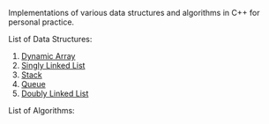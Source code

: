 Implementations of various data structures and algorithms in C++ for personal practice.

List of Data Structures:
1. [Dynamic Array](https://github.com/kaushiknaresh47/Data-Structures/tree/main/DynamicArray)
2. [Singly Linked List](https://github.com/kaushiknaresh47/Data-Structures/tree/main/SingleLinkedList)
3. [Stack](https://github.com/kaushiknaresh47/Data-Structures/tree/main/Stack)
4. [Queue](https://github.com/kaushiknaresh47/Data-Structures/tree/main/Queue)
5. [Doubly Linked List](https://github.com/kaushiknaresh47/Data-Structures-Algorithms/tree/main/DoublyLinkedList)

List of Algorithms:

